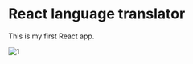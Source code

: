 # React language translator
This is my first React app.

![1](https://user-images.githubusercontent.com/69238278/113590091-7fb48400-9632-11eb-988a-9ce58cbf0362.PNG)
